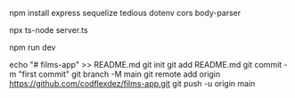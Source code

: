 npm install express sequelize tedious dotenv cors body-parser


npx ts-node server.ts

npm run dev


echo "# films-app" >> README.md
git init
git add README.md
git commit -m "first commit"
git branch -M main
git remote add origin https://github.com/codflexdez/films-app.git
git push -u origin main